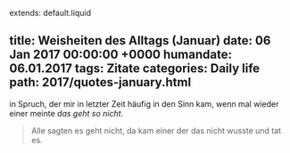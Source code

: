extends: default.liquid

title: Weisheiten des Alltags (Januar)
date:       06 Jan 2017 00:00:00 +0000
humandate:  06.01.2017
tags: Zitate
categories: Daily life
path: 2017/quotes-january.html
---
in Spruch, der mir in letzter Zeit häufig in den Sinn kam, wenn mal wieder einer meinte *das geht so nicht*.

> Alle sagten es geht nicht, da kam einer der das nicht wusste und tat es.